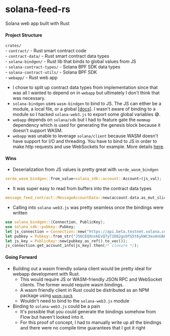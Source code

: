 # solana-feed-rs

Solana web app built with Rust

#### Project Structure

`crates/`  
\- `contract/` - Rust smart contract code  
\- `contract-data/` - Rust smart contract data types  
\- `solana-bindgen/` - Rust lib that binds to global values from JS  
\- `solana-contract-types/` - Solana BPF SDK data types  
\- `solana-contract-utils/` - Solana BPF SDK  
\- `webapp/` - Rust web app  

* I chose to split up contract data types from implementation since that was all I wanted to depend on in `webapp` but ultimately I don't think that was necessary.
* `solana-bindgen` uses `wasm-bindgen` to bind to JS. The JS can either be a module, a local file, or a global [[docs]](https://rustwasm.github.io/docs/wasm-bindgen/reference/attributes/on-js-imports/index.html). I wasn't aware of binding to a module so I hacked `solana-web3.js` to export some global variables 😅.
* `webapp` depends on `solana/sdk` but I had to feature gate the `memmap` dependency which is used for generating the genesis block because it doesn't support WASM.
* `webapp` was unable to leverage `solana/client` because WASM doesn't have support for I/O and threading. You have to bind to JS in order to make http requests and use WebSockets for example. More details [here](https://rustwasm.github.io/docs/book/reference/add-wasm-support-to-crate.html).

#### Wins

* Deserialization from JS values is pretty great with `serde_wasm_bindgen`
```rust
serde_wasm_bindgen::from_value<solana_sdk::account::Account>(js_val);
````
* It was super easy to read from buffers into the contract data types
```rust
message_feed_contract::MessageAccountData::new(account.data.as_mut_slice());
```
* Calling into `solana-web3.js` was pretty seamless once the bindings were written
```rust
use solana_bindgen::{Connection, PublicKey};
use solana_sdk::pubkey::Pubkey;
let js_connection = Connection::new("https://api.beta.testnet.solana.com");
let pubkey = Pubkey::from_str("J56CEQXnxkEvQ7yT1D82gu9fG5t6ykWC3eu4nUABXabt").unwrap();
let js_key = PublicKey::new(pubkey.as_ref().to_vec());
js_connection.get_account_info(js_key).then(/* closure */);
```

#### Going Forward

* Building out a wasm friendly solana client would be pretty ideal for webapp development with Rust.
  * This would require JS or WASM-friendly JSON RPC and WebSocket clients. The former would require wasm bindings.
  * A wasm friendly client in Rust could be distributed as an NPM package using [`wasm-pack`](https://github.com/rustwasm/wasm-pack)
  * Wouldn't need to bind to the `solana-web3.js` module
* Binding to `solana-web3.js` could be a pain
  * It's possible that you could generate the bindings somehow from Flow but haven't looked into it.
  * For this proof of concept, I had to manually write up all the bindings and there were no compile time guarantees that I got it right
